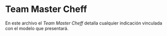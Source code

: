 # Team Master Cheff
En este archivo el *Team Master Cheff* detalla cualquier indicación vinculada con el modelo que presentará.
